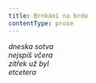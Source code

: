 ```yaml
---
title: Brnkání na brdo
contentType: prose
---
```


<section>

_dneska sotva  
nejspíš včera  
zítřek už byl  
etcetera_

</section>
